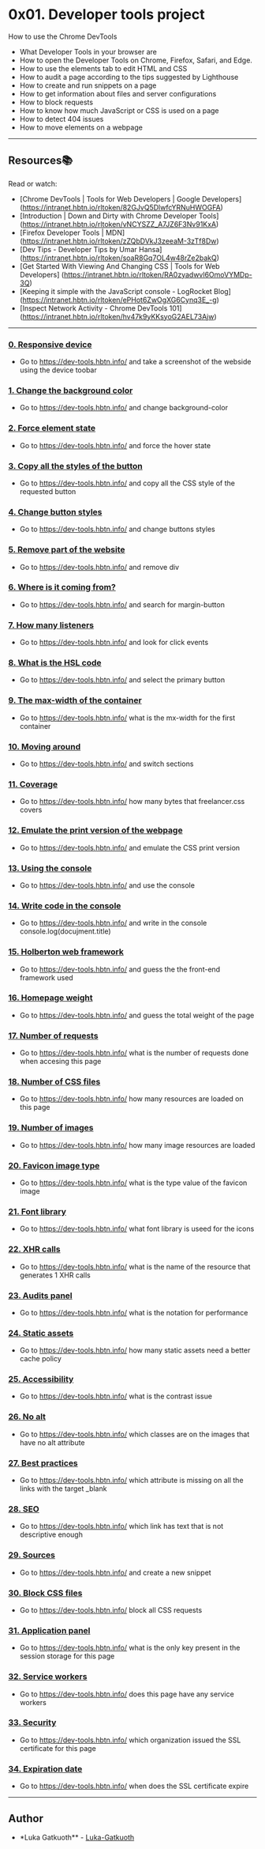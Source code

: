 # 0x01. Developer tools project

How to use the Chrome DevTools

- What Developer Tools in your browser are
- How to open the Developer Tools on Chrome, Firefox, Safari, and Edge.
- How to use the elements tab to edit HTML and CSS
- How to audit a page according to the tips suggested by Lighthouse
- How to create and run snippets on a page
- How to get information about files and server configurations
- How to block requests
- How to know how much JavaScript or CSS is used on a page
- How to detect 404 issues
- How to move elements on a webpage

---

## Resources:books:

Read or watch:

- [Chrome DevTools | Tools for Web Developers | Google Developers] (https://intranet.hbtn.io/rltoken/82GJvQ5DlwfcYRNuHWOGFA)
- [Introduction | Down and Dirty with Chrome Developer Tools] (https://intranet.hbtn.io/rltoken/vNCYSZZ_A7JZ6F3Nv91KxA)
- [Firefox Developer Tools | MDN] (https://intranet.hbtn.io/rltoken/zZQbDVkJ3zeeaM-3zTf8Dw)
- [Dev Tips - Developer Tips by Umar Hansa] (https://intranet.hbtn.io/rltoken/soaR8Gq7OL4w48rZe2bakQ)
- [Get Started With Viewing And Changing CSS | Tools for Web Developers] (https://intranet.hbtn.io/rltoken/RA0zyadwvl6OmoVYMDp-3Q)
- [Keeping it simple with the JavaScript console - LogRocket Blog] (https://intranet.hbtn.io/rltoken/ePHot6ZwOgXG6Cynq3E_-g)
- [Inspect Network Activity - Chrome DevTools 101] (https://intranet.hbtn.io/rltoken/hv47k9yKKsyoG2AEL73Ajw)

---

### [0. Responsive device](./0-responsive_device.png)

- Go to https://dev-tools.hbtn.info/ and take a screenshot of the webside using the device toobar

### [1. Change the background color](./1-change_bg_color.png)

- Go to https://dev-tools.hbtn.info/ and change background-color

### [2. Force element state](./2-pathways_menu.png)

- Go to https://dev-tools.hbtn.info/ and force the hover state

### [3. Copy all the styles of the button](./3-button_styles)

- Go to https://dev-tools.hbtn.info/ and copy all the CSS style of the requested button

### [4. Change button styles](./4-new_buttons.png)

- Go to https://dev-tools.hbtn.info/ and change buttons styles

### [5. Remove part of the website](./5-deleted_elements.png)

- Go to https://dev-tools.hbtn.info/ and remove div

### [6. Where is it coming from?](./6-declaration_file)

- Go to https://dev-tools.hbtn.info/ and search for margin-button

### [7. How many listeners](./7-number_of_listeners)

- Go to https://dev-tools.hbtn.info/ and look for click events

### [8. What is the HSL code](./8-hsl)

- Go to https://dev-tools.hbtn.info/ and select the primary button

### [9. The max-width of the container](./9-max_width)

- Go to https://dev-tools.hbtn.info/ what is the mx-width for the first container

### [10. Moving around](./10-moved_around.png)

- Go to https://dev-tools.hbtn.info/ and switch sections

### [11. Coverage](./11-coverage)

- Go to https://dev-tools.hbtn.info/ how many bytes that freelancer.css covers

### [12. Emulate the print version of the webpage](./12-print_version.png)

- Go to https://dev-tools.hbtn.info/ and emulate the CSS print version

### [13. Using the console](./13-logo_dollar0)

- Go to https://dev-tools.hbtn.info/ and use the console

### [14. Write code in the console](./14-doc_title)

- Go to https://dev-tools.hbtn.info/ and write in the console console.log(docujment.title)

### [15. Holberton web framework](./15-hbtn_framework)

- Go to https://dev-tools.hbtn.info/ and guess the the front-end framework used

### [16. Homepage weight](./16-weight.png)

- Go to https://dev-tools.hbtn.info/ and guess the total weight of the page

### [17. Number of requests](./17-requests.png)

- Go to https://dev-tools.hbtn.info/ what is the number of requests done when accesing this page

### [18. Number of CSS files](./18-css_loaded)

- Go to https://dev-tools.hbtn.info/ how many resources are loaded on this page

### [19. Number of images](./19-images_loaded)

- Go to https://dev-tools.hbtn.info/ how many image resources are loaded

### [20. Favicon image type](./20-favicon_type)

- Go to https://dev-tools.hbtn.info/ what is the type value of the favicon image

### [21. Font library](./21-hbtn_font_lib)

- Go to https://dev-tools.hbtn.info/ what font library is useed for the icons

### [22. XHR calls](./22-xhr_calls)

- Go to https://dev-tools.hbtn.info/ what is the name of the resource that generates 1 XHR calls

### [23. Audits panel](./23-performance_audit.png)

- Go to https://dev-tools.hbtn.info/ what is the notation for performance

### [24. Static assets](./24-static_assets_audit.png)

- Go to https://dev-tools.hbtn.info/ how many static assets need a better cache policy

### [25. Accessibility](./25-contrast_issue)

- Go to https://dev-tools.hbtn.info/ what is the contrast issue

### [26. No alt](./26-no_alt)

- Go to https://dev-tools.hbtn.info/ which classes are on the images that have no alt attribute

### [27. Best practices](./27-missing_attr)

- Go to https://dev-tools.hbtn.info/ which attribute is missing on all the links with the target \_blank

### [28. SEO](./28-unclear_desc.png)

- Go to https://dev-tools.hbtn.info/ which link has text that is not descriptive enough

### [29. Sources](./29-how_many_colors.png)

- Go to https://dev-tools.hbtn.info/ and create a new snippet

### [30. Block CSS files](./30-no_css.png)

- Go to https://dev-tools.hbtn.info/ block all CSS requests

### [31. Application panel](./31-session_storage_key)

- Go to https://dev-tools.hbtn.info/ what is the only key present in the session storage for this page

### [32. Service workers](./32-service_workers)

- Go to https://dev-tools.hbtn.info/ does this page have any service workers

### [33. Security](./33-ssl_cert)

- Go to https://dev-tools.hbtn.info/ which organization issued the SSL certificate for this page

### [34. Expiration date](./34-ssl_expiration.png)

- Go to https://dev-tools.hbtn.info/ when does the SSL certificate expire

---

## Author

- \*Luka Gatkuoth\*\* - [Luka-Gatkuoth](https://github.com/Luka-Gatkuoth)
